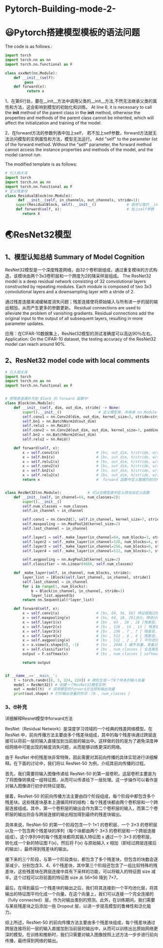 # Pytorch-Building-mode-2-

# 😃Pytorch搭建模型模板的语法问题
The code is as follows.:
``` python
import torch
import torch.nn as nn
import torch.nn.functional as F

class xxxNet(nn.Module):
	def __init__(self):
         pass
	def forward(x):
          return x
 ```

1、在第6行处，要在__init__方法中调用父类的__init__方法,不然无法继承父类的属性和方法，这会影响到模型的初始化和训练。
  At line 6, it is necessary to call the __init__ method of the parent class in the __init__ method, otherwise the properties and methods of the parent class cannot be inherited, which will affect the initialization and training of the model.

2、在forward方法的参数列表中加上self， 若不加上self参数，forward方法就无法访问模型的实例属性和方法，模型无法运行。
Add "self" to the parameter list of the forward method. Without the "self" parameter, the forward method cannot access the instance properties and methods of the model, and the model cannot run.

The modified template is as follows:
``` python
# 引入相关库
import torch
import torch.nn as nn
import torch.nn.functional as F
# 定义残差块
class ResidualBlock(nn.Module):
      def __init__(self, in_channels, out_channels, stride=1):
     super(ResidualBlock, self).__init__()              # 调用父类的__init__方法
     def forward(self, x):                              # 加上self参数
		return X
```


# 🌏ResNet32模型
## 1、模型认知总结 Summary of Model Cognition
ResNet32模型是一个深度残差网络，由32个卷积层组成，通过重复模块的方式构造，该模块由两个3x3卷积层和一个跨度为2的降采样层组成。
The ResNet32 model is a deep residual network consisting of 32 convolutional layers constructed by repeating modules. Each module is composed of two 3x3 convolutional layers and a downsampling layer with a stride of 2.

通过残差连接来减缓梯度消失问题；残差连接使将原始输入与所有进一步的层的输出相加，从而产生更多的参数更新。
Residual connections are used to alleviate the problem of vanishing gradients. Residual connections add the original input to the output of all subsequent layers, resulting in more parameter updates.

应用：在CIFAR-10数据集上，ResNet32模型的测试准确度可以高达90％左右。
Application: On the CIFAR-10 dataset, the testing accuracy of the ResNet32 model can reach around 90%.

## 2、ResNet32 model code with local comments
``` python 
# 引入相关库
import torch
import torch.nn as nn
import torch.nn.functional as F


# 把残差连接补充到 Block 的 forward 函数中
class Block(nn.Module):
    def __init__(self, dim, out_dim, stride) -> None:
        super().__init__()                 # 定义模型类，并继承 nn.Module 类
        self.conv1 = nn.Conv2d(dim, out_dim, kernel_size=3, stride=stride, padding=1)
        self.bn1 = nn.BatchNorm2d(out_dim)
        self.relu1 = nn.ReLU()
        self.conv2 = nn.Conv2d(out_dim, out_dim, kernel_size=3, padding=1)
        self.bn2 = nn.BatchNorm2d(out_dim)
        self.relu2 = nn.ReLU()

    def forward(self, x):
        x = self.conv1(x)                 # [bs, out_dim, h/stride, w/stride] 卷积，提取特征，改变通道数和分辨率
        x = self.bn1(x)                   # [bs, out_dim, h/stride, w/stride] 批归一化，加速收敛，防止过拟合
        x = self.relu1(x)                 # [bs, out_dim, h/stride, w/stride] 激活函数，增加非线性
        x = self.conv2(x)                 # [bs, out_dim, h/stride, w/stride] 卷积，提取特征，保持通道数和分辨率
        x = self.bn2(x)                   # [bs, out_dim, h/stride, w/stride] 批归一化，加速收敛，防止过拟合
        x = self.relu2(x)                 # [bs, out_dim, h/stride, w/stride] 激活函数，增加非线性
        return x                          #  forward 函数中定义数据的前向传播


class ResNet32(nn.Module):            # 可以在模型类中定义其他自定义函数
    def __init__(self, in_channel=64, num_classes=2):
        super().__init__()
        self.num_classes = num_classes
        self.in_channel = in_channel

        self.conv1 = nn.Conv2d(3, self.in_channel, kernel_size=7, stride=2, padding=3)
        self.maxpooling = nn.MaxPool2d(kernel_size=2)
        self.last_channel = in_channel

        self.layer1 = self._make_layer(in_channel=64, num_blocks=3, stride=1)
        self.layer2 = self._make_layer(in_channel=128, num_blocks=4, stride=2)
        self.layer3 = self._make_layer(in_channel=256, num_blocks=6, stride=2)
        self.layer4 = self._make_layer(in_channel=512, num_blocks=3, stride=2)

        self.avgpooling = nn.AvgPool2d(kernel_size=2)
        self.classifier = nn.Linear(4608, self.num_classes)

    def _make_layer(self, in_channel, num_blocks, stride):
        layer_list = [Block(self.last_channel, in_channel, stride)]
        self.last_channel = in_channel
        for i in range(1, num_blocks):
            b = Block(in_channel, in_channel, stride=1)
            layer_list.append(b)
        return nn.Sequential(*layer_list)

    def forward(self, x):
        x = self.conv1(x)                 # [bs, 64, 56, 56] 特征提取过程
        x = self.maxpooling(x)            # [bs, 64, 28, 28]池化，降低分辨率和计算量，提取并强化重要的特征
        x = self.layer1(x)                # [bs , 64 , 28 , 28 ]残差层，提取特征，保持通道数和分辨率
        x = self.layer2(x)                # [bs , 128 , 14 , 14 ] 残差层，提取特征，改变通道数和分辨率
        x = self.layer3(x)                # [bs , 256 , 7 , 7 ] 残差层，提取特征，改变通道数和分辨率
        x = self.layer4(x)                # [bs , 512 , 4 , 4 ] 残差层，提取特征，改变通道数和分辨率
        x = self.avgpooling(x)            # [bs , 512 , 2 , 2 ] 平均池化，降低分辨率和计算量
        x = x.view(x.shape[0], -1)        # [bs , 2048 ] 展平张量，准备分类
        x = self.classifier(x)            # [bs , num_classes ] 全连接层，输出类别概率
        output = F.softmax(x)             # [bs , num_classes ] softmax函数，归一化概率

        return output


if __name__=='__main__':
    t = torch.randn([8, 3, 224, 224]) # 随机生成一个8个样本的输入张量
    model = ResNet32() # 创建一个ResNet32模型实例
    out = model(t)  # 调用模型的forward方法得到输出张量
    print(out.shape) # 打印输出张量的形状：[8 , num_classes ]
```

### 3、🙄补充

详细解释Resnet模型中forward方法

ResNet（Residual Network）是深度学习领域的一个经典的残差网络模型。在 ResNet 中，前向传播方法主要由多个残差块组成，其中的每个残差块通过跨层连接可以将前一层的输入直接加到当前层的输出中。这样做的目的是为了避免深度神经网络中可能出现的梯度消失问题，从而能够训练更深的网络。

由于 ResNet 中的残差块非常特殊，因此需要对其前向传播的具体实现进行详细解释。在下面的讨论中，我们将以 ResNet-50 为例，介绍其前向传播的过程。

首先，我们需要将输入图像传递给 ResNet-50 的第一层卷积。这层卷积主要是为了将图像转换成一组特征图，从而可以传递给下一层处理。这一步操作可以看作是对输入图像进行初步的特征提取。

接着，ResNet-50 的前向传播方法主要由四个阶段组成，每个阶段中都包含多个残差块。这些残差块基本上遵循同样的结构：每个残差块都由两个卷积层和一个跨层连接组成。其中，第一个卷积层的输出会作为第二个卷积层的输入，而第二个卷积层的输出则会与跨层连接的输出相加得到最终的残差块输出。

具体来说，ResNet-50 的第一个阶段包含一个 1×1 的卷积层、一个 3×3 的卷积层以及一个包含两个残差块的序列（每个块都由两个 3×3 的卷积层和一个跨层连接组成）。这个序列中的每个残差块都将其输入特征图 x 通过一个 3×3 的卷积层，转化成一个新的特征图 F(x)，然后将 F(x) 与原始输入 x 相加（即经过跨层连接后的输出），最终得到残差块的输出。

接下来的三个阶段，与第一个阶段类似，都包含了多个残差块，但包含的块数会逐渐减少，分别包含3、4、6个残差块，其中第三个阶段还包含了一组比较特殊的残差块，这些残差块在跨层连接中具有下采样的功能，可以将输入的特征图 size 减半。这个过程可以将前面的特征图 size 从 56×56 降到 7×7。

最后，在得到最后一个残差块的输出之后，我们将其连接到一个平均池化层，将其输出的特征图平均化成一个向量。在这个向量上，我们可以连接一个完全连接的（fully connected）层，作为对输出类别的预测。此外，在训练期间，我们需要与某些残差块之后添加一些 Dropout 层，以进一步提高模型的鲁棒性和泛化能力。

综上所述，ResNet-50 的前向传播方法主要由多个残差块组成，每个残差块通过跨层连接将前一层的输入直接加到当前层的输出中，从而可以训练出比原始网络更深的模型。在训练和推断时，我们只需要对输入图像按照上述方法一步步进行前向传播，最终得到网络的输出。



